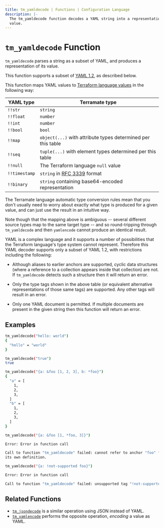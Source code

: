 ```yaml
---
title: tm_yamldecode | Functions | Configuration Language
description: |-
  The tm_yamldecode function decodes a YAML string into a representation of its
  value.
---
```


# `tm_yamldecode` Function

`tm_yamldecode` parses a string as a subset of YAML, and produces a representation
of its value.

This function supports a subset of [YAML 1.2](https://yaml.org/spec/1.2/spec.html),
as described below.

This function maps YAML values to
[Terraform language values](https://developer.hashicorp.com/terraform/language/expressions/types)
in the following way:

| YAML type     | Terramate type                                                     |
| ------------- | ------------------------------------------------------------------ |
| `!!str`       | `string`                                                           |
| `!!float`     | `number`                                                           |
| `!!int`       | `number`                                                           |
| `!!bool`      | `bool`                                                             |
| `!!map`       | `object(...)` with attribute types determined per this table       |
| `!!seq`       | `tuple(...)` with element types determined per this table          |
| `!!null`      | The Terraform language `null` value                                |
| `!!timestamp` | `string` in [RFC 3339](https://tools.ietf.org/html/rfc3339) format |
| `!!binary`    | `string` containing base64-encoded representation                  |

The Terramate language automatic type conversion rules mean that you don't
usually need to worry about exactly what type is produced for a given value,
and can just use the result in an intuitive way.

Note though that the mapping above is ambiguous -- several different source
types map to the same target type -- and so round-tripping through `tm_yamldecode`
and then `yamlencode` cannot produce an identical result.

YAML is a complex language and it supports a number of possibilities that the
Terraform language's type system cannot represent. Therefore this YAML decoder
supports only a subset of YAML 1.2, with restrictions including the following:

- Although aliases to earlier anchors are supported, cyclic data structures
  (where a reference to a collection appears inside that collection) are not.
  If `tm_yamldecode` detects such a structure then it will return an error.

- Only the type tags shown in the above table (or equivalent alternative
  representations of those same tags) are supported. Any other tags will
  result in an error.

- Only one YAML document is permitted. If multiple documents are present in
  the given string then this function will return an error.

## Examples

```sh
tm_yamldecode("hello: world")
{
  "hello" = "world"
}

tm_yamldecode("true")
true

tm_yamldecode("{a: &foo [1, 2, 3], b: *foo}")
{
  "a" = [
    1,
    2,
    3,
  ]
  "b" = [
    1,
    2,
    3,
  ]
}

tm_yamldecode("{a: &foo [1, *foo, 3]}")

Error: Error in function call

Call to function "tm_yamldecode" failed: cannot refer to anchor "foo" from inside
its own definition.

tm_yamldecode("{a: !not-supported foo}")

Error: Error in function call

Call to function "tm_yamldecode" failed: unsupported tag "!not-supported".
```

## Related Functions

- [`tm_jsondecode`](./tm_jsondecode.md) is a similar operation using JSON instead
  of YAML.
- [`tm_yamlencode`](./tm_yamlencode.md) performs the opposite operation, _encoding_
  a value as YAML.
